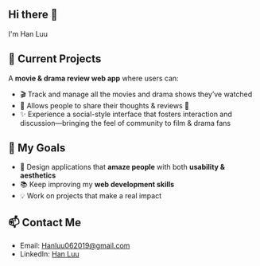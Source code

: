 ## Hi there 👋
I'm Han Luu 

## 🚀 Current Projects  
A **movie & drama review web app** where users can:  
- 🎬 Track and manage all the movies and drama shows they’ve watched  
- 💬 Allows people to share their thoughts & reviews 📝  
- ✨ Experience a social-style interface that fosters interaction and discussion—bringing the feel of community to film & drama fans  

## 🌱 My Goals  
- 🌟 Design applications that **amaze people** with both **usability & aesthetics**  
- 📚 Keep improving my **web development skills**  
- 💡 Work on projects that make a real impact
 

## 📫 Contact Me  
- Email: Hanluu062019@gmail.com  
- LinkedIn: [Han Luu](https://www.linkedin.com/in/hanluu13/)

